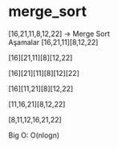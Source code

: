 # merge_sort
[16,21,11,8,12,22] -> Merge Sort                                                                                                                                            
Aşamalar
[16,21,11][8,12,22]

[16][21,11][8][12,22]

[16][21][11][8][12][22]

[16][11,21][8][12,22]

[11,16,21][8,12,22]

[8,11,12,16,21,22]

Big O: O(nlogn)
